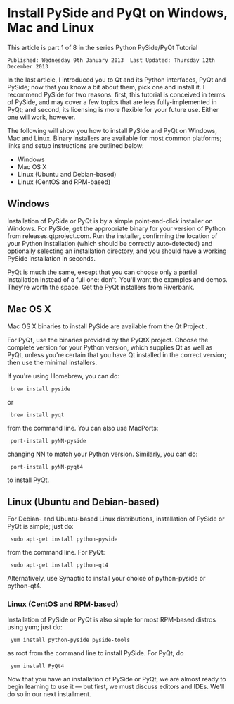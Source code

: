 # Install PySide and PyQt on Windows, Mac and Linux
This article is part 1  of 8 in the series Python PySide/PyQt Tutorial  

`Published: Wednesday 9th January 2013 
Last Updated: Thursday 12th December 2013`

In the last article, I introduced you to Qt and its Python interfaces, PyQt and PySide; now that you know a bit about them, pick one and install it. I recommend PySide for two reasons: first, this tutorial is conceived in terms of PySide, and may cover a few topics that are less fully-implemented in PyQt; and second, its licensing is more flexible for your future use. Either one will work, however.  

The following will show you how to install PySide and PyQt on Windows, Mac and Linux. Binary installers are available for most common platforms; links and setup instructions are outlined below:  

- Windows
- Mac OS X
- Linux (Ubuntu and Debian-based)
- Linux (CentOS and RPM-based)

## Windows
Installation of PySide or PyQt is by a simple point-and-click installer on Windows. For PySide, get the appropriate binary for your version of Python from releases.qtproject.com. Run the installer, confirming the location of your Python installation (which should be correctly auto-detected) and optionally selecting an installation directory, and you should have a working PySide installation in seconds.  

PyQt is much the same, except that you can choose only a partial installation instead of a full one: don't. You'll want the examples and demos. They're worth the space. Get the PyQt installers from Riverbank.  

## Mac OS X
Mac OS X binaries to install PySide are available from the Qt Project  .

For PyQt, use the binaries provided by the PyQtX project. Choose the complete version for your Python version, which supplies Qt as well as PyQt, unless you're certain that you have Qt installed in the correct version; then use the minimal installers.  

If you're using Homebrew, you can do:  

```shell
 brew install pyside 
```
or

```shell
 brew install pyqt 
```

from the command line. You can also use MacPorts:  

```shell
 port-install pyNN-pyside 
```

changing NN to match your Python version. Similarly, you can do:  

```shell
 port-install pyNN-pyqt4 
 ```

to install PyQt.  

## Linux (Ubuntu and Debian-based)
For Debian- and Ubuntu-based Linux distributions, installation of PySide or PyQt is simple; just do:  

```shell
 sudo apt-get install python-pyside 
```

from the command line. For PyQt:  

```shell
 sudo apt-get install python-qt4 
```

Alternatively, use Synaptic to install your choice of python-pyside or python-qt4.  

### Linux (CentOS and RPM-based)
Installation of PySide or PyQt is also simple for most RPM-based distros using yum; just do:  

```shell
 yum install python-pyside pyside-tools
```

as root from the command line to install PySide. For PyQt, do  

```shell
 yum install PyQt4 
```

Now that you have an installation of PySide or PyQt, we are almost ready to begin learning to use it — but first, we must discuss editors and IDEs. We'll do so in our next installment.  

